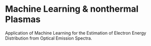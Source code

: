 # Machine Learning & nonthermal Plasmas
Application of Machine Learning for the Estimation of Electron Energy Distribution from Optical Emission Spectra.
